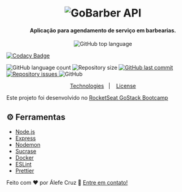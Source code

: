 <h1 align="center">
    <img alt="GoBarber API"
    src="https://res.cloudinary.com/alefecrz/image/upload/c_scale,w_364/v1583951059/gobarber-logo_001_q3vwgl.png" />
    <br>
</h1>

<h4 align="center">
 Aplicação para agendamento de serviço em barbearias.
</h4>
<p align="center">
  <img alt="GitHub top language" src="https://img.shields.io/github/languages/top/alefecrz/gobarber-api.svg">
  
  [![Codacy Badge](https://api.codacy.com/project/badge/Grade/c4453e4a50cb46d5bde0511a28a74f0f)](https://app.codacy.com/manual/alefecrz/gobarber-api?utm_source=github.com&utm_medium=referral&utm_content=alefecrz/gobarber-api&utm_campaign=Badge_Grade_Dashboard)
  
  <img alt="GitHub language count" src="https://img.shields.io/github/languages/count/alefecrz/gobarber-api.svg">

  <img alt="Repository size" src="https://img.shields.io/github/repo-size/alefecrz/gobarber-api.svg">
  <a href="https://github.com/alefecrz/gobarber-api/commits/master">
    <img alt="GitHub last commit" src="https://img.shields.io/github/last-commit/alefecrz/gobarber-api.svg">
  </a>

  <a href="https://github.com/alefecrz/gobarber-api/issues">
    <img alt="Repository issues" src="https://img.shields.io/github/issues/alefecrz/gobarber-api.svg">
  </a>

  <img alt="GitHub" src="https://img.shields.io/github/license/alefecrz/gobarber-api.svg">
</p>

<p align="center">
  <a href="#rocket-technologies">Technologies</a>&nbsp;&nbsp;&nbsp;|&nbsp;&nbsp;&nbsp;
  <a href="#memo-license">License</a>
</p>

Este projeto foi desenvolvido no [RocketSeat GoStack Bootcamp](https://rocketseat.com.br/bootcamp)

## ⚙️ Ferramentas

- [Node.js][nodejs]
- [Express][express]
- [Nodemon][nodemon]
- [Sucrase][sucrase]
- [Docker][docker]
- [ESLint][eslint]
- [Prettier][prettier]

Feito com ♥ por Álefe Cruz :wave: [Entre em contato!](https://www.alefecruz.com.br/)

[nodejs]:https://nodejs.org/
[express]:https://nodejs.org/
[nodemon]:https://nodemon.io/
[sucrase]:https://sucrase.io/
[docker]:https://www.docker.com/
[eslint]:https://eslint.org/
[prettier]:https://prettier.io/
